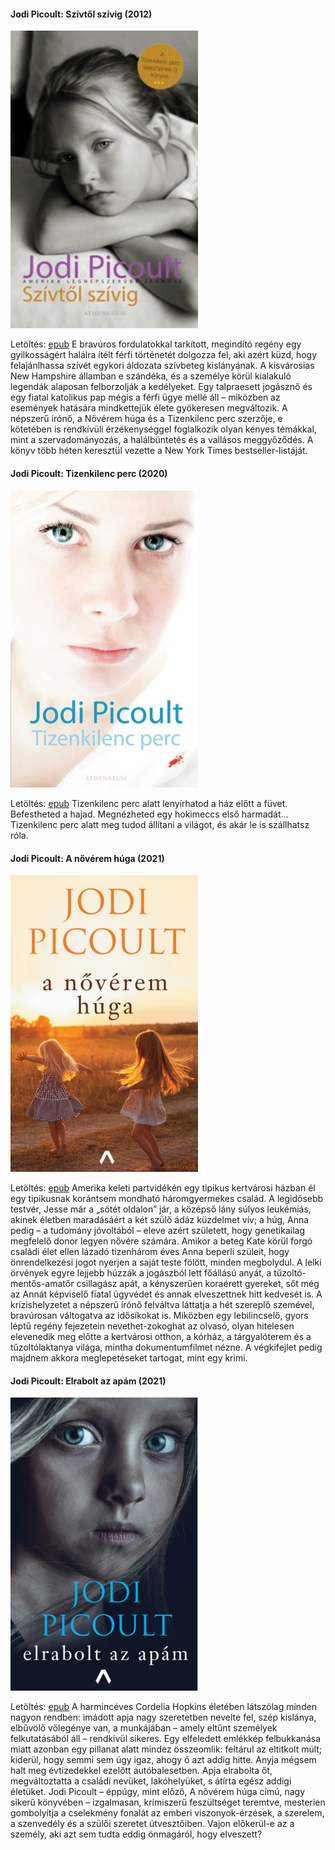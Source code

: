 #### <a name="id_351">Jodi Picoult: Szívtől szívig (2012)</a>
<img src="https://github.com/BercziSandor/calibre_lib/raw/main/Jodi%20Picoult/Szivtol%20szivig%20%28351%29/cover.jpg" alt="cover" width="300"/>

Letöltés: [epub](https://github.com/BercziSandor/calibre_lib/raw/main/Jodi%20Picoult/Szivtol%20szivig%20%28351%29/Szivtol%20szivig%20-%20Jodi%20Picoult.epub)
E bravúros fordulatokkal tarkított, megindító regény egy gyilkosságért halálra ítélt férfi történetét dolgozza fel, aki azért küzd, hogy felajánlhassa szívét egykori áldozata szívbeteg kislányának. A kisvárosias New Hampshire államban e szándéka, és a személye körül kialakuló legendák alaposan felborzolják a kedélyeket. Egy talpraesett jogásznő és egy fiatal katolikus pap mégis a férfi ügye mellé áll – miközben az események hatására mindkettejük élete gyökeresen megváltozik.
A népszerű írónő, a Nővérem húga és a Tizenkilenc perc szerzője, e kötetében is rendkívüli érzékenységgel foglalkozik olyan kényes témákkal, mint a szervadományozás, a halálbüntetés és a vallásos meggyőződés. A könyv több héten keresztül vezette a New York Times bestseller-listáját.

#### <a name="id_348">Jodi Picoult: Tizenkilenc perc (2020)</a>
<img src="https://github.com/BercziSandor/calibre_lib/raw/main/Jodi%20Picoult/Tizenkilenc%20perc%20%28348%29/cover.jpg" alt="cover" width="300"/>

Letöltés: [epub](https://github.com/BercziSandor/calibre_lib/raw/main/Jodi%20Picoult/Tizenkilenc%20perc%20%28348%29/Tizenkilenc%20perc%20-%20Jodi%20Picoult.epub)
Tizenkilenc perc alatt lenyírhatod a ház előtt a füvet. Befestheted a hajad. Megnézheted egy hokimeccs első harmadát…
Tizenkilenc perc alatt meg tudod állítani a világot, és akár le is szállhatsz róla.

#### <a name="id_350">Jodi Picoult: A nővérem húga (2021)</a>
<img src="https://github.com/BercziSandor/calibre_lib/raw/main/Jodi%20Picoult/A%20noverem%20huga%20%28350%29/cover.jpg" alt="cover" width="300"/>

Letöltés: [epub](https://github.com/BercziSandor/calibre_lib/raw/main/Jodi%20Picoult/A%20noverem%20huga%20%28350%29/A%20noverem%20huga%20-%20Jodi%20Picoult.epub)
Amerika ​keleti partvidékén egy tipikus kertvárosi házban él egy tipikusnak korántsem mondható háromgyermekes család.
A legidősebb testvér, Jesse már a „sötét oldalon” jár, a középső lány súlyos leukémiás, akinek életben maradásáért a két szülő ádáz küzdelmet vív; a húg, Anna pedig – a tudomány jóvoltából – eleve azért született, hogy genetikailag megfelelő donor legyen nővére számára. Amikor a beteg Kate körül forgó családi élet ellen lázadó tizenhárom éves Anna beperli szüleit, hogy önrendelkezési jogot nyerjen a saját teste fölött, minden megbolydul.
A lelki örvények egyre lejjebb húzzák a jogászból lett főállású anyát, a tűzoltó-mentős-amatőr csillagász apát, a kényszerűen koraérett gyereket, sőt még az Annát képviselő fiatal ügyvédet és annak elveszettnek hitt kedvesét is.
A krízishelyzetet a népszerű írónő felváltva láttatja a hét szereplő szemével, bravúrosan váltogatva az idősíkokat is. Miközben egy lebilincselő, gyors léptű regény fejezetein nevethet-zokoghat az olvasó, olyan hitelesen elevenedik meg előtte a kertvárosi otthon, a kórház, a tárgyalóterem és a tűzoltólaktanya világa, mintha dokumentumfilmet nézne.
A végkifejlet pedig majdnem akkora meglepetéseket tartogat, mint egy krimi.

#### <a name="id_349">Jodi Picoult: Elrabolt az apám (2021)</a>
<img src="https://github.com/BercziSandor/calibre_lib/raw/main/Jodi%20Picoult/Elrabolt%20az%20apam%20%28349%29/cover.jpg" alt="cover" width="300"/>

Letöltés: [epub](https://github.com/BercziSandor/calibre_lib/raw/main/Jodi%20Picoult/Elrabolt%20az%20apam%20%28349%29/Elrabolt%20az%20apam%20-%20Jodi%20Picoult.epub)
A harmincéves Cordelia Hopkins életében látszólag minden nagyon rendben: imádott apja nagy szeretetben nevelte fel, szép kislánya, elbűvölő vőlegénye van, a munkájában – amely eltűnt személyek felkutatásából áll – rendkívül sikeres. Egy elfeledett emlékkép felbukkanása miatt azonban egy pillanat alatt mindez összeomlik: feltárul az eltitkolt múlt; kiderül, hogy semmi sem úgy igaz, ahogy ő azt addig hitte. Anyja mégsem halt meg évtizedekkel ezelőtt autóbalesetben. Apja elrabolta őt, megváltoztatta a családi nevüket, lakóhelyüket, s átírta egész addigi életüket.
Jodi Picoult – éppúgy, mint előző, A nővérem húga címú, nagy sikerű könyvében – izgalmasan, krimiszerű feszültséget teremtve, mesterien gombolyítja a cselekmény fonalát az emberi viszonyok-érzések, a szerelem, a szenvedély és a szülői szeretet útvesztőiben. Vajon előkerül-e az a személy, aki azt sem tudta eddig önmagáról, hogy elveszett?

